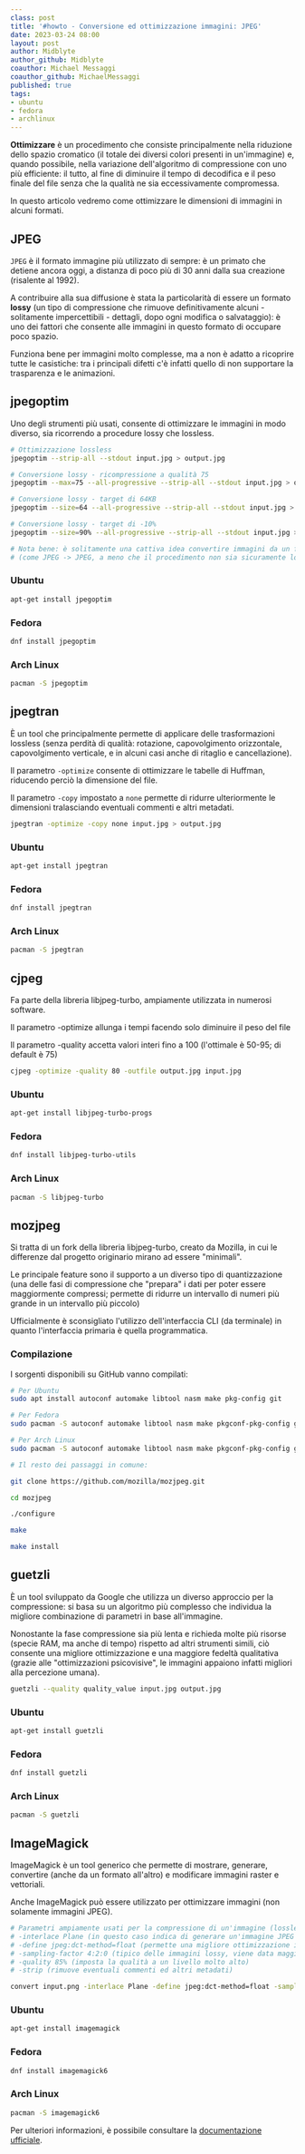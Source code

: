```yaml
---
class: post
title: '#howto - Conversione ed ottimizzazione immagini: JPEG'
date: 2023-03-24 08:00
layout: post
author: Midblyte
author_github: Midblyte
coauthor: Michael Messaggi
coauthor_github: MichaelMessaggi
published: true
tags:
- ubuntu
- fedora
- archlinux
---
```



**Ottimizzare** è un procedimento che consiste principalmente nella riduzione dello spazio cromatico (il totale dei diversi colori presenti in un'immagine) e, quando possibile, nella variazione dell'algoritmo di compressione con uno più efficiente: il tutto, al fine di diminuire il tempo di decodifica e il peso finale del file senza che la qualità ne sia eccessivamente compromessa.

In questo articolo vedremo come ottimizzare le dimensioni di immagini in alcuni formati.


## JPEG

`JPEG` è il formato immagine più utilizzato di sempre: è un primato che detiene ancora oggi, a distanza di poco più di 30 anni dalla sua creazione (risalente al 1992).

A contribuire alla sua diffusione è stata la particolarità di essere un formato **lossy** (un tipo di compressione che rimuove definitivamente alcuni - solitamente impercettibili - dettagli, dopo ogni modifica o salvataggio): è uno dei fattori che consente alle immagini in questo formato di occupare poco spazio.

Funziona bene per immagini molto complesse, ma a non è adatto a ricoprire tutte le casistiche: tra i principali difetti c'è infatti quello di non supportare la trasparenza e le animazioni.



## jpegoptim

Uno degli strumenti più usati, consente di ottimizzare le immagini in modo diverso, sia ricorrendo a procedure lossy che lossless.

```bash
# Ottimizzazione lossless
jpegoptim --strip-all --stdout input.jpg > output.jpg

# Conversione lossy - ricompressione a qualità 75
jpegoptim --max=75 --all-progressive --strip-all --stdout input.jpg > output.jpg

# Conversione lossy - target di 64KB
jpegoptim --size=64 --all-progressive --strip-all --stdout input.jpg > output.jpg

# Conversione lossy - target di -10%
jpegoptim --size=90% --all-progressive --strip-all --stdout input.jpg > output.jpg

# Nota bene: è solitamente una cattiva idea convertire immagini da un formato lossy ad uno lossy.
# (come JPEG -> JPEG, a meno che il procedimento non sia sicuramente lossless).
```

### Ubuntu

```bash
apt-get install jpegoptim
```

### Fedora

```bash
dnf install jpegoptim
```

### Arch Linux

```bash
pacman -S jpegoptim
```


## jpegtran

È un tool che principalmente permette di applicare delle trasformazioni lossless (senza perdità di qualità: rotazione, capovolgimento orizzontale, capovolgimento verticale, e in alcuni casi anche di ritaglio e cancellazione).

Il parametro `-optimize` consente di ottimizzare le tabelle di Huffman, riducendo perciò la dimensione del file.

Il parametro `-copy` impostato a `none` permette di ridurre ulteriormente le dimensioni tralasciando eventuali commenti e altri metadati.

```bash
jpegtran -optimize -copy none input.jpg > output.jpg
```


### Ubuntu

```bash
apt-get install jpegtran
```

### Fedora

```bash
dnf install jpegtran
```

### Arch Linux

```bash
pacman -S jpegtran
```


## cjpeg

Fa parte della libreria libjpeg-turbo, ampiamente utilizzata in numerosi software.

Il parametro -optimize allunga i tempi facendo solo diminuire il peso del file

Il parametro -quality accetta valori interi fino a 100 (l'ottimale è 50-95; di default è 75)

```bash
cjpeg -optimize -quality 80 -outfile output.jpg input.jpg
```

### Ubuntu

```bash
apt-get install libjpeg-turbo-progs
```

### Fedora

```bash
dnf install libjpeg-turbo-utils
```

### Arch Linux

```bash
pacman -S libjpeg-turbo
```


## mozjpeg

Si tratta di un fork della libreria libjpeg-turbo, creato da Mozilla, in cui le differenze dal progetto originario mirano ad essere "minimali".

Le principale feature sono il supporto a un diverso tipo di quantizzazione (una delle fasi di compressione che "prepara" i dati per poter essere maggiormente compressi; permette di ridurre un intervallo di numeri più grande in un intervallo più piccolo)

Ufficialmente è sconsigliato l'utilizzo dell'interfaccia CLI (da terminale) in quanto l'interfaccia primaria è quella programmatica.

### Compilazione

I sorgenti disponibili su GitHub vanno compilati:

```bash
# Per Ubuntu
sudo apt install autoconf automake libtool nasm make pkg-config git

# Per Fedora
sudo pacman -S autoconf automake libtool nasm make pkgconf-pkg-config git

# Per Arch Linux
sudo pacman -S autoconf automake libtool nasm make pkgconf-pkg-config git

# Il resto dei passaggi in comune:

git clone https://github.com/mozilla/mozjpeg.git

cd mozjpeg

./configure

make

make install
```


## guetzli

È un tool sviluppato da Google che utilizza un diverso approccio per la compressione: si basa su un algoritmo più complesso che individua la migliore combinazione di parametri in base all'immagine.

Nonostante la fase compressione sia più lenta e richieda molte più risorse (specie RAM, ma anche di tempo) rispetto ad altri strumenti simili, ciò consente una migliore ottimizzazione e una maggiore fedeltà qualitativa (grazie alle "ottimizzazioni psicovisive", le immagini appaiono infatti migliori alla percezione umana).

```bash
guetzli --quality quality_value input.jpg output.jpg
```

### Ubuntu

```bash
apt-get install guetzli
```

### Fedora

```bash
dnf install guetzli
```

### Arch Linux

```bash
pacman -S guetzli
```


## ImageMagick

ImageMagick è un tool generico che permette di mostrare, generare, convertire (anche da un formato all'altro) e modificare immagini raster e vettoriali.

Anche ImageMagick può essere utilizzato per ottimizzare immagini (non solamente immagini JPEG).

```bash
# Parametri ampiamente usati per la compressione di un'immagine (lossless -> lossy):
# -interlace Plane (in questo caso indica di generare un'immagine JPEG progressiva)
# -define jpeg:dct-method=float (permette una migliore ottimizzazione impiegando però più tempo)
# -sampling-factor 4:2:0 (tipico delle immagini lossy, viene data maggiore rilevanza alla scala di grigi e meno alla componente cromatica)
# -quality 85% (imposta la qualità a un livello molto alto)
# -strip (rimuove eventuali commenti ed altri metadati)

convert input.png -interlace Plane -define jpeg:dct-method=float -sampling-factor 4:2:0 -quality 85% -strip output.jpg
```

### Ubuntu

```bash
apt-get install imagemagick
```

### Fedora

```bash
dnf install imagemagick6
```

### Arch Linux

```bash
pacman -S imagemagick6
```

Per ulteriori informazioni, è possibile consultare la [documentazione ufficiale](https://imagemagick.org/script/command-line-options.php).
